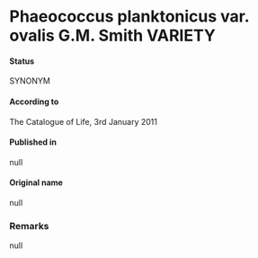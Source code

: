 Phaeococcus planktonicus var. ovalis G.M. Smith VARIETY
=======

#### Status
SYNONYM

#### According to
The Catalogue of Life, 3rd January 2011

#### Published in
null

#### Original name
null

### Remarks
null